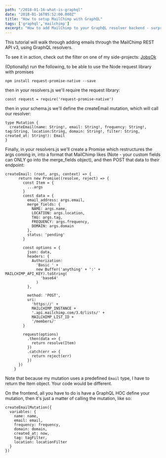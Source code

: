 ```yaml
---
path: "/2018-01-16-what-is-graphql"
date: "2018-01-16T05:52:00.000Z"
title: "How to setup MailChimp with GraphQL"
tags: ['graphql','mailchimp']
excerpt: "How to add MailChimp to your GraphQL resolver backend - surprisingly easy to do!"
---
```


This tutorial will walk through adding emails through the MailChimp REST API v3,
using GraphQL resolvers.

To see it in action, check out the filter on one of my side-projects:
[JobsOk](https://www.JobsOk.io)

(Optionally) run the following, to be able to use the Node request library with
promises

```
npm install request-promise-native --save
```

then in your resolvers.js we'll require the request library:

```
const request = require('request-promise-native')
```

then in your schema.js we'll define the createEmail mutation, which will call
our resolver:

```
type Mutation {
  createEmail(name: String!, email: String!, frequency: String!, tag:String, location:String, domain: String!, filter: String, created_at: String!): Email
}
```

Finally, in your resolvers.js we'll create a Promise which restructures the args
coming in, into a format that MailChimp likes (Note - your custom fields can
ONLY go into the merge_fields object), and then POST that data to their
endpoint:

```
createEmail: (root, args, context) => {
      return new Promise((resolve, reject) => {
        const Item = {
          ...args
        }
        const data = {
          email_address: args.email,
          merge_fields: {
            NAME: args.name,
            LOCATION: args.location,
            TAG: args.tag,
            FREQUENCY: args.frequency,
            DOMAIN: args.domain
          },
          status: 'pending'
        }

        const options = {
          json: data,
          headers: {
            Authorization:
              'Basic ' +
              new Buffer('anything' + ':' + MAILCHIMP_API_KEY).toString(
                'base64'
              )
          },

          method: 'POST',
          uri:
            'https://' +
            MAILCHIMP_INSTANCE +
            '.api.mailchimp.com/3.0/lists/' +
            MAILCHIMP_LIST_ID +
            '/members/'
        }

        request(options)
          .then(data => {
            return resolve(Item)
          })
          .catch(err => {
            return reject(err)
          })
      })
    }
```

Note that because my mutation uses a predefined `Email` type, I have to return
the Item object. Your code would be different.

On the frontend, all you have to do is have a GraphQL HOC define your mutation,
then it's just a matter of calling the mutation, like so:

```
createEmailMutation({
  variables: {
    name: name,
    email: email,
    frequency: frequency,
    domain: domain,
    created_at: now,
    tag: tagFilter,
    location: locationFilter
  }
})
```
